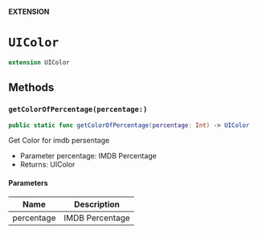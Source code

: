 **EXTENSION**

# `UIColor`
```swift
extension UIColor
```

## Methods
### `getColorOfPercentage(percentage:)`

```swift
public static func getColorOfPercentage(percentage: Int) -> UIColor
```

Get Color for imdb persentage
- Parameter percentage: IMDB Percentage
- Returns: UIColor

#### Parameters

| Name | Description |
| ---- | ----------- |
| percentage | IMDB Percentage |